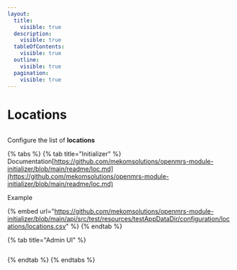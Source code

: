 ```yaml
---
layout:
  title:
    visible: true
  description:
    visible: true
  tableOfContents:
    visible: true
  outline:
    visible: true
  pagination:
    visible: true
---
```


# Locations

<figure><img src="../../.gitbook/assets/Screenshot 2024-08-16 at 9.47.37 AM.png" alt=""><figcaption></figcaption></figure>

Configure the list of **locations**&#x20;

{% tabs %}
{% tab title="Initializer" %}
Documentation[https://github.com/mekomsolutions/openmrs-module-initializer/blob/main/readme/loc.md](https://github.com/mekomsolutions/openmrs-module-initializer/blob/main/readme/loc.md)

Example

{% embed url="https://github.com/mekomsolutions/openmrs-module-initializer/blob/main/api/src/test/resources/testAppDataDir/configuration/locations/locations.csv" %}
{% endtab %}

{% tab title="Admin UI" %}
<figure><img src="../../.gitbook/assets/Screenshot 2024-08-16 at 9.55.27 AM.png" alt=""><figcaption></figcaption></figure>
{% endtab %}
{% endtabs %}
